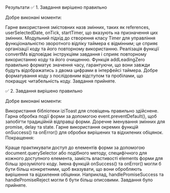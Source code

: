 Результати ✅ 1. Завдання вирішено правильно

Добре виконані моменти:

Гарне використання змістовних назв змінних, таких як references,
userSelectedDate, onTick, startTimer, що вказують на призначення цих змінних.
Модульний підхід до створення класу Timer для управління функціональністю
зворотного відліку таймера є відмінним; це сприяє організації коду та його
повторному використанню. Реалізація функції convertMs відповідає інструкціям
завдання і сприяє повторному використанню коду та його очищенню. Функція
addLeadingZero правильно форматує значення часу, гарантуючи, що вони завжди
будуть відображатись з двома цифрами в інтерфейсі таймера. Добре форматування
коду з послідовним відступом та пробілами, що покращує читабельність коду.
Завдання прийняте.

✅ 2. Завдання вирішено правильно

Добре виконані моменти:

Використання бібліотеки iziToast для сповіщень правильно здійснене. Гарна
обробка події форми за допомогою event.preventDefault(), щоб запобігти
традиційній відправці форми. Доречне іменування змінних для promise, delay та
state. Гарне використання окремих функцій onSuccess() та onError() для обробки
вирішених та відхилених обіцянок. Покращення:

Краще практикувати доступ до елементів форми за допомогою document.querySelector
або подібного методу, специфічного для кожного доступного елемента, замість
властивості elements форми для більш зрозумілого коду. Імена функцій onSuccess()
та onError() могли б бути більш конкретними, щоб вказувати, що вони обробляють
вирішення та відхилення обіцянки. Наприклад, handlePromiseSuccess та
handlePromiseReject могли б бути більш описовими. Завдання було прийняте.
